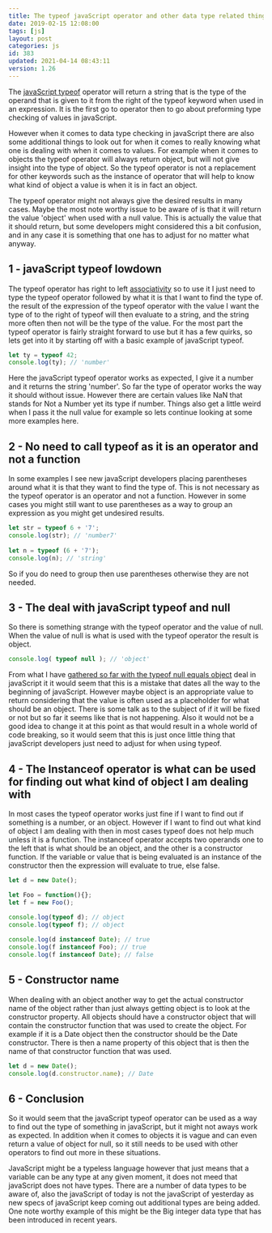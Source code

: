 ```yaml
---
title: The typeof javaScript operator and other data type related things
date: 2019-02-15 12:08:00
tags: [js]
layout: post
categories: js
id: 383
updated: 2021-04-14 08:43:11
version: 1.26
---
```


The [javaScript typeof](https://developer.mozilla.org/en-US/docs/Web/JavaScript/Reference/Operators/typeof) operator will return a string that is the type of the operand that is given to it from the right of the typeof keyword when used in an expression. It is the first go to operator then to go about preforming type checking of values in javaScript.

However when it comes to data type checking in javaScript there are also some additional things to look out for when it comes to really knowing what one is dealing with when it comes to values. For example when it comes to objects the typeof operator will always return object, but will not give insight into the type of object. So the typeof operator is not a replacement for other keywords such as the instance of operator that will help to know what kind of object a value is when it is in fact an object.

The typeof operator might not always give the desired results in many cases. Maybe the most note worthy issue to be aware of is that it will return the value 'object' when used with a null value. This is actually the value that it should return, but some developers might considered this a bit confusion, and in any case it is something that one has to adjust for no matter what anyway.

<!-- more -->

## 1 - javaScript typeof lowdown

The typeof operator has right to left [associativity](/2019/02/02/js-operator-precedence/) so to use it I just need to type the typeof operator followed by what it is that I want to find the type of. the result of the expression of the typeof operator with the value I want the type of to the right of typeof will then evaluate to a string, and the string more often then not will be the type of the value. For the most part the typeof operator is fairly straight forward to use but it has a few quirks, so lets get into it by starting off with a basic example of javaScript typeof.

```js
let ty = typeof 42;
console.log(ty); // 'number'
```

Here the javaScript typeof operator works as expected, I give it a number and it returns the string 'number'. So far the type of operator works the way it should without issue. However there are certain values like NaN that stands for Not a Number yet its type if number. Things also get a little weird when I pass it the null value for example so lets continue looking at some more examples here.

## 2 - No need to call typeof as it is an operator and not a function

In some examples I see new javaScript developers placing parentheses around what it is that they want to find the type of. This is not necessary as the typeof operator is an operator and not a function. However in some cases you might still want to use parentheses as a way to group an expression as you might get undesired results.

```js
let str = typeof 6 + '7';
console.log(str); // 'number7'
 
let n = typeof (6 + '7');
console.log(n); // 'string'
```

So if you do need to group then use parentheses otherwise they are not needed.


## 3 - The deal with javaScript typeof and null

So there is something strange with the typeof operator and the value of null. When the value of null is what is used with the typeof operator the result is object.

```js
console.log( typeof null ); // 'object'
```

From  what I have [gathered so far with the typeof null equals object](https://stackoverflow.com/questions/18808226/why-is-typeof-null-object) deal in javaScript it it would seem that this is a mistake that dates all the way to the beginning of javaScript. However maybe object is an appropriate value to return considering that the value is often used as a placeholder for what should be an object. There is some talk as to the subject of if it will be fixed or not but so far it seems like that is not happening. Also it would not be a good idea to change it at this point as that would result in a whole world of code breaking, so it would seem that this is just once little thing that javaScript developers just need to adjust for when using typeof.

## 4 - The Instanceof operator is what can be used for finding out what kind of object I am dealing with

In most cases the typeof operator works just fine if I want to find out if something is a number, or an object. However if I want to find out what kind of object I am dealing with then in most cases typeof does not help much unless it is a function. The instanceof operator accepts two operands one to the left that is what should be an object, and the other is a constructor function. If the variable or value that is being evaluated is an instance of the constructor then the expression will evaluate to true, else false.

```js
let d = new Date();

let Foo = function(){};
let f = new Foo();

console.log(typeof d); // object
console.log(typeof f); // object
 
console.log(d instanceof Date); // true
console.log(f instanceof Foo); // true
console.log(f instanceof Date); // false
```

## 5 - Constructor name

When dealing with an object another way to get the actual constructor name of the object rather than just always getting object is to look at the constructor property. All objects should have a constructor object that will contain the constructor function that was used to create the object. For example if it is a Date object then the constructor should be the Date constructor. There is then a name property of this object that is then the name of that constructor function that was used.

```js
let d = new Date();
console.log(d.constructor.name); // Date
```

## 6 - Conclusion

So it would seem that the javaScript typeof operator can be used as a way to find out the type of something in javaScript, but it might not aways work as expected. In addition when it comes to objects it is vague and can even return a value of object for null, so it still needs to be used with other operators to find out more in these situations.

JavaScript might be a typeless language however that just means that a variable can be any type at any given moment, it does not meed that javaScript does not have types. There are a number of data types to be aware of, also the javaScript of today is not the javaScript of yesterday as new specs  of javaScript keep coming out additional types are being added. One note worthy example of this might be the Big integer data type that has been introduced in recent years.


